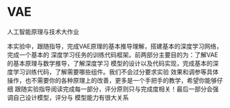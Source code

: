 # VAE
人工智能原理与技术大作业

本实验中，跟随指导，完成VAE原理的基本推导理解，搭建基本的深度学习网络，完成一个基本的 深度学习任务的训练代码框架。前两部分主要目的为：了解VAE的基本原理与数学推导，了解深度学习 模型的设计以及代码实现，完成基本的深度学习训练代码，了解需要哪些组件。我们不会过分要求实验 效果和调参等具体操作，也不需要你的各种原理上的改善，更多是一个手把手的教学，希望你能够仔细 跟随实验指导阅读完成每一部分，评分原则只与完成度相关！最后一部分会强调自己设计模型，评分与 模型能力有很大关系
